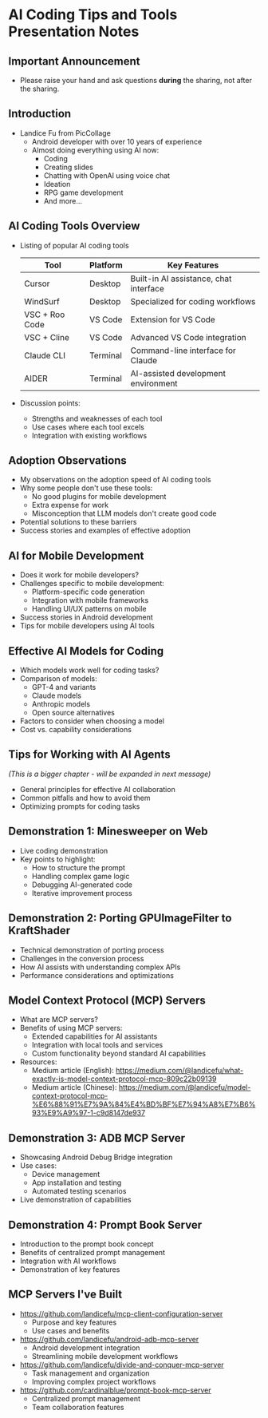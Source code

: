 # AI Coding Tips and Tools Presentation Notes

## Important Announcement
- Please raise your hand and ask questions **during** the sharing, not after the sharing.

## Introduction
- Landice Fu from PicCollage
  - Android developer with over 10 years of experience
  - Almost doing everything using AI now:
    - Coding
    - Creating slides
    - Chatting with OpenAI using voice chat
    - Ideation
    - RPG game development
    - And more...

## AI Coding Tools Overview
- Listing of popular AI coding tools
  
  | Tool | Platform | Key Features |
  |------|----------|--------------|
  | Cursor | Desktop | Built-in AI assistance, chat interface |
  | WindSurf | Desktop | Specialized for coding workflows |
  | VSC + Roo Code | VS Code | Extension for VS Code |
  | VSC + Cline | VS Code | Advanced VS Code integration |
  | Claude CLI | Terminal | Command-line interface for Claude |
  | AIDER | Terminal | AI-assisted development environment |
  
- Discussion points:
  - Strengths and weaknesses of each tool
  - Use cases where each tool excels
  - Integration with existing workflows

## Adoption Observations
- My observations on the adoption speed of AI coding tools
- Why some people don't use these tools:
  - No good plugins for mobile development
  - Extra expense for work
  - Misconception that LLM models don't create good code
- Potential solutions to these barriers
- Success stories and examples of effective adoption

## AI for Mobile Development
- Does it work for mobile developers?
- Challenges specific to mobile development:
  - Platform-specific code generation
  - Integration with mobile frameworks
  - Handling UI/UX patterns on mobile
- Success stories in Android development
- Tips for mobile developers using AI tools

## Effective AI Models for Coding
- Which models work well for coding tasks?
- Comparison of models:
  - GPT-4 and variants
  - Claude models
  - Anthropic models
  - Open source alternatives
- Factors to consider when choosing a model
- Cost vs. capability considerations

## Tips for Working with AI Agents
*(This is a bigger chapter - will be expanded in next message)*
- General principles for effective AI collaboration
- Common pitfalls and how to avoid them
- Optimizing prompts for coding tasks

## Demonstration 1: Minesweeper on Web
- Live coding demonstration
- Key points to highlight:
  - How to structure the prompt
  - Handling complex game logic
  - Debugging AI-generated code
  - Iterative improvement process

## Demonstration 2: Porting GPUImageFilter to KraftShader
- Technical demonstration of porting process
- Challenges in the conversion process
- How AI assists with understanding complex APIs
- Performance considerations and optimizations

## Model Context Protocol (MCP) Servers
- What are MCP servers?
- Benefits of using MCP servers:
  - Extended capabilities for AI assistants
  - Integration with local tools and services
  - Custom functionality beyond standard AI capabilities
- Resources:
  - Medium article (English): https://medium.com/@landicefu/what-exactly-is-model-context-protocol-mcp-809c22b09139
  - Medium article (Chinese): https://medium.com/@landicefu/model-context-protocol-mcp-%E6%88%91%E7%9A%84%E4%BD%BF%E7%94%A8%E7%B6%93%E9%A9%97-1-c9d8147de937

## Demonstration 3: ADB MCP Server
- Showcasing Android Debug Bridge integration
- Use cases:
  - Device management
  - App installation and testing
  - Automated testing scenarios
- Live demonstration of capabilities

## Demonstration 4: Prompt Book Server
- Introduction to the prompt book concept
- Benefits of centralized prompt management
- Integration with AI workflows
- Demonstration of key features

## MCP Servers I've Built
- https://github.com/landicefu/mcp-client-configuration-server
  - Purpose and key features
  - Use cases and benefits
- https://github.com/landicefu/android-adb-mcp-server
  - Android development integration
  - Streamlining mobile development workflows
- https://github.com/landicefu/divide-and-conquer-mcp-server
  - Task management and organization
  - Improving complex project workflows
- https://github.com/cardinalblue/prompt-book-mcp-server
  - Centralized prompt management
  - Team collaboration features